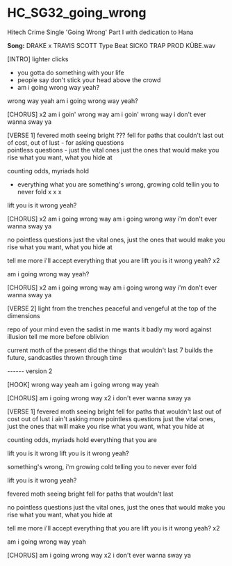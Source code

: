 # HC_SG32_going_wrong
Hitech Crime Single 'Going Wrong' Part I
with dedication to Hana

**Song:** DRAKE x TRAVIS SCOTT Type Beat  SICKO TRAP  PROD  KÜBE.wav

[INTRO]
lighter clicks
- you gotta do something with your life
- people say don't stick your head above the crowd
- am i going wrong way yeah?

wrong way yeah
am i going wrong way yeah?

[CHORUS] x2
am i goin' wrong way
am i goin' wrong way
i don't ever wanna sway ya

[VERSE 1]
fevered moth seeing bright ???
fell for paths that couldn't last
out of cost, out of lust - for asking questions  
pointless questions - just the vital ones
just the ones that would make you rise 
what you want, what you hide at

counting odds, myriads hold
- everything what you are
something's wrong, growing cold
tellin you to never fold
x
x
x

lift you is it wrong yeah?

[CHORUS] x2
am i going wrong way
am i going wrong way
i'm don't ever wanna sway ya

no pointless questions
just the vital ones, just the ones that would make you rise
what you want, what you hide at

tell me more 
i'll accept everything that you are
lift you is it wrong yeah? x2

am i going wrong way yeah?

[CHORUS] x2
am i going wrong way
am i going wrong way
i'm don't ever wanna sway ya

[VERSE 2]
light from the trenches
peaceful and vengeful 
at the top of the dimensions

repo of your mind
even the sadist in me wants it badly
my word against illusion
tell me more before oblivion

current moth of the present
did the things that wouldn't last
7 builds the future, sandcastles
thrown through time




------ version 2

[HOOK]
wrong way yeah
am i going wrong way yeah

[CHORUS]
am i going wrong way x2
i don't ever wanna sway ya

[VERSE 1]
fevered moth seeing bright 
fell for paths that wouldn't last
out of cost out of lust
i ain't asking more pointless questions 
just the vital ones, just the ones 
that will make you rise
what you want, what you hide at

counting odds, myriads hold
everything that you are

lift you is it wrong 
lift you is it wrong yeah?

something's wrong, 
i'm growing cold telling you to never ever fold

lift you is it wrong yeah?

fevered moth seeing bright 
fell for paths that wouldn't last

no pointless questions just the vital ones, just the ones that would make you rise what you want, what you hide at

tell me more i'll accept everything that you are
lift you is it wrong yeah? x2

am i going wrong way yeah

[CHORUS]
am i going wrong way x2
i don't ever wanna sway ya








